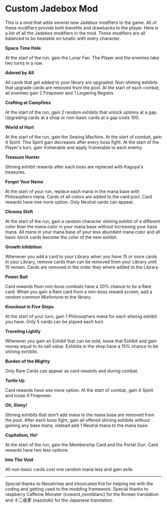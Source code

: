 # Custom Jadebox Mod

This is a mod that adds several new Jadebox modifiers to the game. All of these modifiers provide both benefits and drawbacks to the player. Here is a list of all the Jadebox modifiers in the mod. These modifiers are all balanced to be beatable on lunatic with every character.



<b>Space Time Hole</b>

At the start of the run, gain the Lunar Fan. The Player and the enemies take two turns in a row.



<b>Adored by All</b>

All cards that get added to your library are upgraded. Non-shining exhibits that upgrade cards are removed from the pool. At the start of each combat, all enemies gain 2 Firepower and 1 Lingering Regrets.



<b>Crafting at Campfires</b>

At the start of the run, gain 2 random exhibits that unlock options at a gap. Upgrading cards at a shop or non-basic cards at a gap costs 100.



<b>World of Hurt</b>

At the start of the run, gain the Sewing Machine. At the start of combat, gain 4 Spirit. This Spirit gain decreases after every boss fight. At the start of the Player's turn, gain Vulnerable and apply Vulnerable to each enemy.



<b>Treasure Hunter</b>

Shining exhibit rewards after each boss are replaced with Kaguya's treasures.



<b>Forget Your Name</b>

At the start of your run, replace each mana in the mana base with Philosophers mana. Cards of all colors are added to the card pool. Card rewards have one more option. Only Neutral cards can appear.



<b>Chroma Shift</b>

At the start of the run, gain a random character shining exhibit of a different color than the mana color in your mana base without increasing your base mana. All mana in your mana base of your less abundant mana color and all basic block cards become the color of the new exhibit.



<b>Growth Inhibition</b>

Whenever you add a card to your Library when you have 15 or more cards in your Library, remove cards than can be removed from your Library until 15 remain. Cards are removed in the order they where added to the Library.



<b>Power Bait</b>

Card rewards from non-boss combats have a 20% chance to be a Rare card. When you gain a Rare card from a non-boss reward screen, add a random common Misfortune to the library.



<b>Knockout in Five Steps</b>

At the start of your turn, gain 1 Philosophers mana for each shining exhibit you have. Only 5 cards can be played each turn.



<b>Traveling Lightly</b>

Whenever you gain an Exhibit that can be sold, loose that Exhibit and gain money equal to its sell value. Exhibits in the shop have a 15% chance to be shining exhibits.



<b>Burden of the Mighty</b>

Only Rare Cards can appear as card rewards and during combat.



<b>Turtle Up</b>

Card rewards have one more option. At the start of combat, gain 4 Spirit and loose 4 Firepower.



<b>Oh, Shiny!</b>

Shining exhibits that don't add mana to the mana base are removed from the pool. After each boss fight, gain all offered shining exhibits without gaining any base mana, instead add 1 Neutral mana to the mana base.



<b>Capitalism, Ho!</b>

At the start of the run, gain the Membership Card and the Portal Gun. Card rewards have two less options.



<b>Into The Void</b>

All non-basic cards cost one random mana less and gain exile.

------------------------------------------

Special thanks to Neoshrimp and Intoxicated Kid for helping me with the coding and getting used to the modding framework. Special thanks to raspberry Caffeine Monster (coward_montblanc) for the Korean translation and 十二夜夢 (nazotuki) for the Japanese translation.